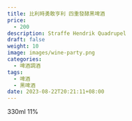 ```yaml
---
title: 比利時勇敢亨利 四重發酵黑啤酒
price:
  - 200
description: Straffe Hendrik Quadrupel
draft: false
weight: 10
image: images/wine-party.png
categories:
  - 啤酒調酒
tags:
  - 啤酒
  - 黑啤酒
date: 2023-08-22T20:21:11+08:00
---
```

 330ml 11%